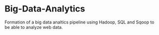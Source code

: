 # Big-Data-Analytics
Formation of a big data analtics pipeline using Hadoop, SQL and Sqoop to be able to analyze web data.
